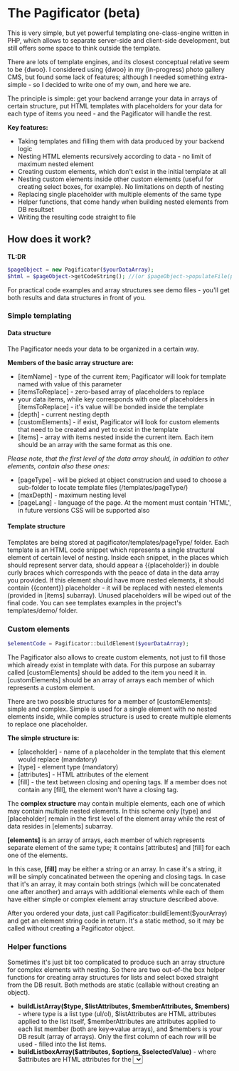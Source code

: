 # The Pagificator (beta)
This is very simple, but yet powerful templating one-class-engine written in PHP, which allows to separate server-side and client-side development, but still offers some space to think outside the template. 

There are lots of template engines, and its closest conceptual relative seem to be {dwoo}. I considered using {dwoo} in my (in-progress) photo gallery CMS, but found some lack of features; although I needed something extra-simple - so I decided to write one of my own, and here we are.

The principle is simple: get your backend arrange your data in arrays of certain structure, put HTML templates with placeholders for your data for each type of items you need - and the Pagificator will handle the rest.

**Key features:**
* Taking templates and filling them with data produced by your backend logic
* Nesting HTML elements recursively according to data - no limit of maximum nested element
* Creating custom elements, which don't exist in the initial template at all
* Nesting custom elements inside other custom elements (useful for creating select boxes, for example). No limitations on depth of nesting
* Replacing single placeholder with multiple elements of the same type
* Helper functions, that come handy when building nested elements from DB resultset
* Writing the resulting code straight to file

## How does it work?
**TL:DR**
```php
$pageObject = new Pagificator($yourDataArray);
$html = $pageObject->getCodeString(); //(or $pageObject->populateFile(path/to/write);)
```
For practical code examples and array structures see demo files - you'll get both results and data structures in front of you.

### Simple templating
#### Data structure
The Pagificator needs your data to be organized in a certain way.

**Members of the basic array structure are:**
* [itemName] - type of the current item; Pagificator will look for template named with value of this parameter
* [itemsToReplace] - zero-based array of placeholders to replace
* your data items, while key corresponds with one of placeholders in [itemsToReplace] - it's value will be bonded inside the template
* [depth] - current nesting depth
* [customElements] - if exist, Pagificator will look for custom elements that need to be created and yet to exist in the template
* [items] - array with items nested inside the current item. Each item should be an array with the same format as this one.

_Please note, that the first level of the data array should, in addition to other elements, contain also these ones:_
* [pageType] - will be picked at object construcion and used to choose a sub-folder to locate template files (/templates/pageType/)
* [maxDepth] - maximum nesting level
* [pageLang] - language of the page. At the moment must contain 'HTML', in future versions CSS will be supported also

#### Template structure
Templates are being stored at pagificator/templates/pageType/ folder. Each template is an HTML code snippet which represents a single structural element of certain level of nesting. Inside each snippet, in the places which should represent server data, should appear a {{placeholder}} in double curly braces which corresponds with the peace of data in the data array you provided. If this element should have more nested elements, it should contain {{content}} placeholder - it will be replaced with nested elements (provided in [items] subarray).
Unused placeholders will be wiped out of the final code. You can see templates examples in the project's templates/demo/ folder.

### Custom elements
```php
$elementCode = Pagificator::buildElement($yourDataArray);
```

The Pagificator also allows to create custom elements, not just to fill those which already exist in template with data.
For this purpose an subarray called [customElements] should be added to the item you need it in. [customElements] should be an array of arrays each member of which represents a custom element. 

There are two possible structures for a member of [customElements]: simple and complex. Simple is used for a single element with no nested elements inside, while comples structure is used to create multiple elements to replace one placeholder.

**The simple structure is:**
* [placeholder] - name of a placeholder in the template that this element would replace (mandatory)
* [type] - element type (mandatory)
* [attributes] - HTML attributes of the element
* [fill] - the text between closing and opening tags. If a member does not contain any [fill], the element won't have a closing tag.

The **complex structure** may contain multiple elements, each one of which may contain multiple nested elements. In this scheme only [type] and [placeholder] remain in the first level of the element array while the rest of data resides in [elements] subarray.

**[elements]** is an array of arrays, each member of which represents separate element of the same type; it contains  [attributes] and [fill] for each one of the elements.

In this case, **[fill]** may be either a string or an array. In case it's a string, it will be simply concatinated between the opening and closing tags. In case that it's an array, it may contain both strings (which will be concatenated one after another) and arrays with additional elements while each of them have either simple or complex element array structure described above.

After you ordered your data, just call Pagificator::buildElement($yourArray) and get an element string code in return. It's a static method, so it may be called without creating a Pagificator object.

### Helper functions
Sometimes it's just bit too complicated to produce such an array structure for complex elements with nesting. So there are two out-of-the box helper functions for creating array structures for lists and select boxed straight from the DB result. Both methods are static (callable without creating an object).

* __buildListArray($type, $listAttributes, $memberAttributes, $members)__ - where type is a list type (ul/ol), $listAttributes are HTML attributes applied to the list itself, $memberAttributes are attributes applied to each list member (both are key=>value arrays), and $members is your DB result (array of arrays). Only the first column of each row will be used - filled into the list items.
* __buildListboxArray($attributes, $options, $selectedValue)__ - where $attributes are HTML attributes for the <select> element, $options is your DB result (only first two columns will be used; first for value, second for option text) and $selectedValue is an element that need to be preselected (optional).

